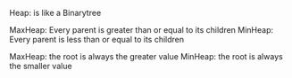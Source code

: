 Heap: is like a Binarytree

MaxHeap: Every parent is greater than or equal to its children
MinHeap: Every parent is less than or equal to its children

MaxHeap: the root is always the greater value
MinHeap: the root is always the smaller value